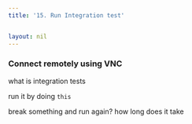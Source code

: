 ```yaml
---
title: '15. Run Integration test'


layout: nil
---
```


### Connect remotely using VNC

what is integration tests

run it by doing `this`

break something and run again?  how long does it take
